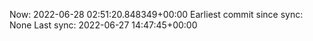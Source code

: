 Now: 2022-06-28 02:51:20.848349+00:00 Earliest commit since sync: None Last sync: 2022-06-27 14:47:45+00:00
